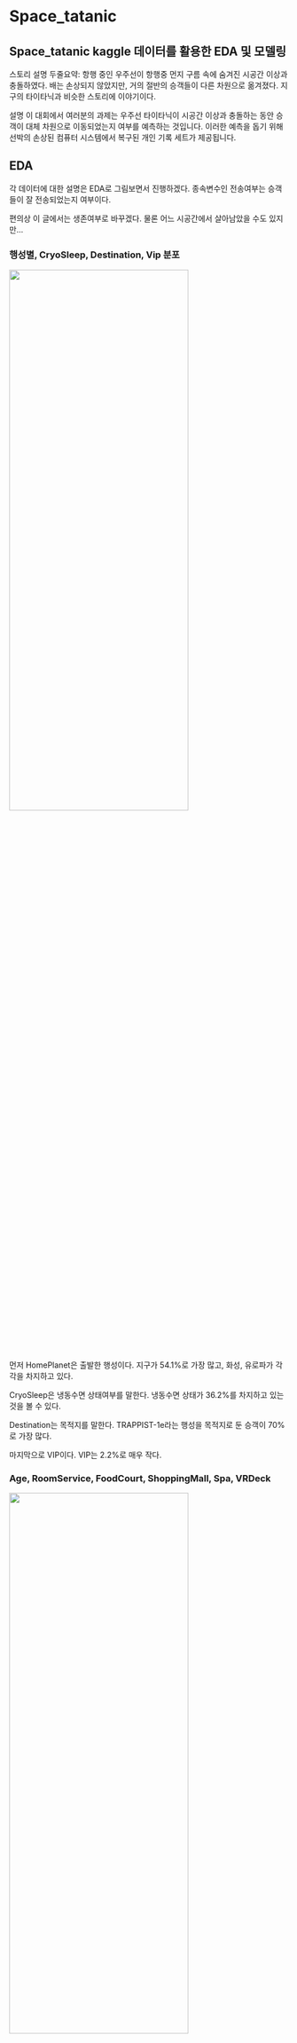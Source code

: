 # Space_tatanic
## Space_tatanic kaggle 데이터를 활용한 EDA 및 모델링

스토리 설명 두줄요약: 항행 중인 우주선이 항행중 먼지 구름 속에 숨겨진 시공간 이상과 충돌하였다. 배는 손상되지 않았지만, 거의 절반의 승객들이 다른 차원으로 옮겨졌다. 지구의 타이타닉과 비슷한 스토리에 이야기이다.

설명 이 대회에서 여러분의 과제는 우주선 타이타닉이 시공간 이상과 충돌하는 동안 승객이 대체 차원으로 이동되었는지 여부를 예측하는 것입니다. 이러한 예측을 돕기 위해 선박의 손상된 컴퓨터 시스템에서 복구된 개인 기록 세트가 제공됩니다.

## EDA

각 데이터에 대한 설명은 EDA로 그림보면서 진행하겠다. 종속변수인 전송여부는 승객들이 잘 전송되었는지 여부이다.

편의상 이 글에서는 생존여부로 바꾸겠다. 물론 어느 시공간에서 살아남았을 수도 있지만... 

### 행성별, CryoSleep, Destination, Vip 분포

<img src = "https://user-images.githubusercontent.com/114843451/226583513-1711ea86-945f-44b3-8d9d-94312c588767.png" width="80%" height="50%">

먼저 HomePlanet은 출발한 행성이다. 지구가 54.1%로 가장 많고, 화성, 유로파가 각각을 차지하고 있다.

CryoSleep은 냉동수면 상태여부를 말한다. 냉동수면 상태가 36.2%를 차지하고 있는 것을 볼 수 있다.

Destination는 목적지를 말한다. TRAPPIST-1e라는 행성을 목적지로 둔 승객이 70%로 가장 많다.

마지막으로 VIP이다. VIP는 2.2%로 매우 작다. 

### Age, RoomService, FoodCourt, ShoppingMall, Spa, VRDeck

<img src = "https://user-images.githubusercontent.com/114843451/226584910-db28e96a-80ca-465a-8afc-3e3aa44fda49.png" width="80%" height="50%">

Age는 20~30대가 가장 많아보인다. RoomService, FoodCourt, ShoppingMall, Spa, VRDeck는 각각 승객이 어디서 소비했는지를 나타낸다.

### 출발 행성별 생존여부

<img src = "https://user-images.githubusercontent.com/114843451/226587009-ff999d09-59e7-4937-8622-2c9cd66498ed.png" width="40%" height="40%">

출발 행성별로 무사히 잘 생존했는지에 대한 여부이다. 유로파 행성에서 출발한 인원이 비교적 많이 생존하였다.


### VIP 생존여부
<img src = "https://user-images.githubusercontent.com/114843451/226587661-3057628e-83ae-40b6-ba0c-7b3a60024764.png" width="40%" height="40%">

생존여부는 VIP와 큰 관련이 없어보인다. 

### 연령별 생존여부
<img src = "https://user-images.githubusercontent.com/114843451/226588004-21faecad-b33a-4ab5-b87d-165b0bb456fc.png" width="50%" height="50%">

생존여부는 연령별로 큰 관련은 없어보인다.

### 냉동수면별 생존여부
<img src = "https://user-images.githubusercontent.com/114843451/226588961-8dae30d8-b881-47b2-965b-d20a150ac5f9.png" width="40%" height="40%">

냉동수면별 여부에 따라 생존률의 차이가 크다. 냉동수면이 이뤄진 승객들이 생존률이 훨씬 더 높다. 

### 좌석위치별 생존여부 P,S 좌석위치 여부

<img src = "https://user-images.githubusercontent.com/114843451/226590391-bc31f861-4b2a-41c8-84c0-46ea6fd2c719.png" width="40%" height="40%">

상대적으로 P좌석에 있었던 사람보다 S좌석에 있던 사람의 생존률이 더 높았다. 

### 출발 행성, 냉동수면별 생존여부
<img src = "https://user-images.githubusercontent.com/114843451/226589272-1f65f0b5-e66f-42b1-b440-585766c9c72e.png" width="40%" height="40%">

유로파와 화성에서 출발하고, 냉동수면한 승객들은 대부분 생존하였다. 냉동수면한 곳이 차원이동을 비껴 간 것으로 보인다.

다만, 냉동수면한 지구에서 출발한 승객들은 절반정도가 사라졌다. 그래도 냉동수면하지 않는 지구에서 출발한 승객들은 2/3이상이 사라진 것과 비교하면 높은 생존률이다. 

